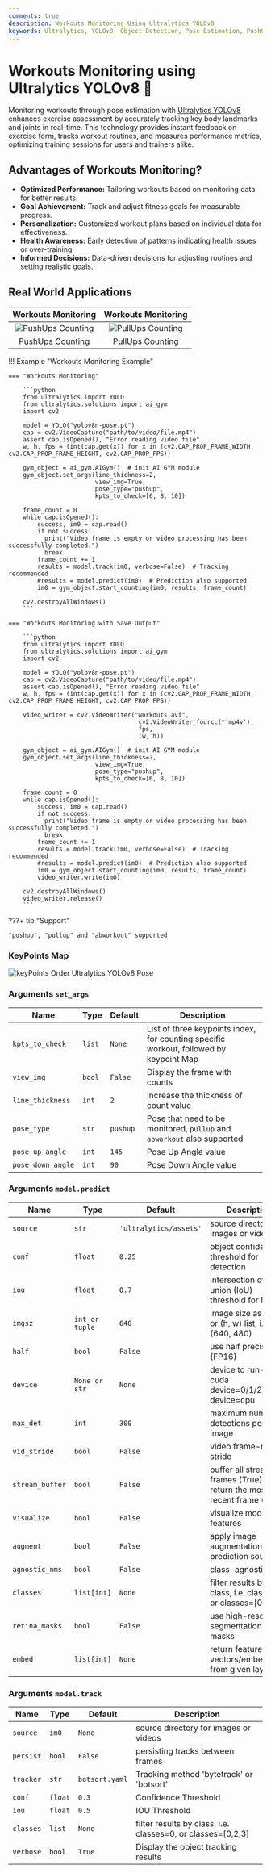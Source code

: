 ```yaml
---
comments: true
description: Workouts Monitoring Using Ultralytics YOLOv8
keywords: Ultralytics, YOLOv8, Object Detection, Pose Estimation, PushUps, PullUps, Ab workouts, Notebook, IPython Kernel, CLI, Python SDK
---
```


# Workouts Monitoring using Ultralytics YOLOv8 🚀

Monitoring workouts through pose estimation with [Ultralytics YOLOv8](https://github.com/ultralytics/ultralytics/) enhances exercise assessment by accurately tracking key body landmarks and joints in real-time. This technology provides instant feedback on exercise form, tracks workout routines, and measures performance metrics, optimizing training sessions for users and trainers alike.

## Advantages of Workouts Monitoring?

- **Optimized Performance:** Tailoring workouts based on monitoring data for better results.
- **Goal Achievement:** Track and adjust fitness goals for measurable progress.
- **Personalization:** Customized workout plans based on individual data for effectiveness.
- **Health Awareness:** Early detection of patterns indicating health issues or over-training.
- **Informed Decisions:** Data-driven decisions for adjusting routines and setting realistic goals.

## Real World Applications

|                                                  Workouts Monitoring                                                   |                                                  Workouts Monitoring                                                   |
|:----------------------------------------------------------------------------------------------------------------------:|:----------------------------------------------------------------------------------------------------------------------:|
| ![PushUps Counting](https://github.com/RizwanMunawar/ultralytics/assets/62513924/cf016a41-589f-420f-8a8c-2cc8174a16de) | ![PullUps Counting](https://github.com/RizwanMunawar/ultralytics/assets/62513924/cb20f316-fac2-4330-8445-dcf5ffebe329) |
|                                                    PushUps Counting                                                    |                                                    PullUps Counting                                                    |

!!! Example "Workouts Monitoring Example"

    === "Workouts Monitoring"

        ```python
        from ultralytics import YOLO
        from ultralytics.solutions import ai_gym
        import cv2

        model = YOLO("yolov8n-pose.pt")
        cap = cv2.VideoCapture("path/to/video/file.mp4")
        assert cap.isOpened(), "Error reading video file"
        w, h, fps = (int(cap.get(x)) for x in (cv2.CAP_PROP_FRAME_WIDTH, cv2.CAP_PROP_FRAME_HEIGHT, cv2.CAP_PROP_FPS))

        gym_object = ai_gym.AIGym()  # init AI GYM module
        gym_object.set_args(line_thickness=2,
                            view_img=True,
                            pose_type="pushup",
                            kpts_to_check=[6, 8, 10])

        frame_count = 0
        while cap.isOpened():
            success, im0 = cap.read()
            if not success:
              print("Video frame is empty or video processing has been successfully completed.")
              break
            frame_count += 1
            results = model.track(im0, verbose=False)  # Tracking recommended
            #results = model.predict(im0)  # Prediction also supported
            im0 = gym_object.start_counting(im0, results, frame_count)

        cv2.destroyAllWindows()
        ```

    === "Workouts Monitoring with Save Output"

        ```python
        from ultralytics import YOLO
        from ultralytics.solutions import ai_gym
        import cv2

        model = YOLO("yolov8n-pose.pt")
        cap = cv2.VideoCapture("path/to/video/file.mp4")
        assert cap.isOpened(), "Error reading video file"
        w, h, fps = (int(cap.get(x)) for x in (cv2.CAP_PROP_FRAME_WIDTH, cv2.CAP_PROP_FRAME_HEIGHT, cv2.CAP_PROP_FPS))

        video_writer = cv2.VideoWriter("workouts.avi",
                                        cv2.VideoWriter_fourcc(*'mp4v'),
                                        fps,
                                        (w, h))

        gym_object = ai_gym.AIGym()  # init AI GYM module
        gym_object.set_args(line_thickness=2,
                            view_img=True,
                            pose_type="pushup",
                            kpts_to_check=[6, 8, 10])

        frame_count = 0
        while cap.isOpened():
            success, im0 = cap.read()
            if not success:
              print("Video frame is empty or video processing has been successfully completed.")
              break
            frame_count += 1
            results = model.track(im0, verbose=False)  # Tracking recommended
            #results = model.predict(im0)  # Prediction also supported
            im0 = gym_object.start_counting(im0, results, frame_count)
            video_writer.write(im0)

        cv2.destroyAllWindows()
        video_writer.release()
        ```

???+ tip "Support"

    "pushup", "pullup" and "abworkout" supported

### KeyPoints Map

![keyPoints Order Ultralytics YOLOv8 Pose](https://github.com/ultralytics/ultralytics/assets/62513924/f45d8315-b59f-47b7-b9c8-c61af1ce865b)

### Arguments `set_args`

| Name              | Type   | Default  | Description                                                                            |
|-------------------|--------|----------|----------------------------------------------------------------------------------------|
| `kpts_to_check`   | `list` | `None`   | List of three keypoints index, for counting specific workout, followed by keypoint Map |
| `view_img`        | `bool` | `False`  | Display the frame with counts                                                          |
| `line_thickness`  | `int`  | `2`      | Increase the thickness of count value                                                  |
| `pose_type`       | `str`  | `pushup` | Pose that need to be monitored, `pullup` and `abworkout` also supported                |
| `pose_up_angle`   | `int`  | `145`    | Pose Up Angle value                                                                    |
| `pose_down_angle` | `int`  | `90`     | Pose Down Angle value                                                                  |

### Arguments `model.predict`

| Name            | Type           | Default                | Description                                                                |
|-----------------|----------------|------------------------|----------------------------------------------------------------------------|
| `source`        | `str`          | `'ultralytics/assets'` | source directory for images or videos                                      |
| `conf`          | `float`        | `0.25`                 | object confidence threshold for detection                                  |
| `iou`           | `float`        | `0.7`                  | intersection over union (IoU) threshold for NMS                            |
| `imgsz`         | `int or tuple` | `640`                  | image size as scalar or (h, w) list, i.e. (640, 480)                       |
| `half`          | `bool`         | `False`                | use half precision (FP16)                                                  |
| `device`        | `None or str`  | `None`                 | device to run on, i.e. cuda device=0/1/2/3 or device=cpu                   |
| `max_det`       | `int`          | `300`                  | maximum number of detections per image                                     |
| `vid_stride`    | `bool`         | `False`                | video frame-rate stride                                                    |
| `stream_buffer` | `bool`         | `False`                | buffer all streaming frames (True) or return the most recent frame (False) |
| `visualize`     | `bool`         | `False`                | visualize model features                                                   |
| `augment`       | `bool`         | `False`                | apply image augmentation to prediction sources                             |
| `agnostic_nms`  | `bool`         | `False`                | class-agnostic NMS                                                         |
| `classes`       | `list[int]`    | `None`                 | filter results by class, i.e. classes=0, or classes=[0,2,3]                |
| `retina_masks`  | `bool`         | `False`                | use high-resolution segmentation masks                                     |
| `embed`         | `list[int]`    | `None`                 | return feature vectors/embeddings from given layers                        |

### Arguments `model.track`

| Name      | Type    | Default        | Description                                                 |
|-----------|---------|----------------|-------------------------------------------------------------|
| `source`  | `im0`   | `None`         | source directory for images or videos                       |
| `persist` | `bool`  | `False`        | persisting tracks between frames                            |
| `tracker` | `str`   | `botsort.yaml` | Tracking method 'bytetrack' or 'botsort'                    |
| `conf`    | `float` | `0.3`          | Confidence Threshold                                        |
| `iou`     | `float` | `0.5`          | IOU Threshold                                               |
| `classes` | `list`  | `None`         | filter results by class, i.e. classes=0, or classes=[0,2,3] |
| `verbose` | `bool`  | `True`         | Display the object tracking results                         |
